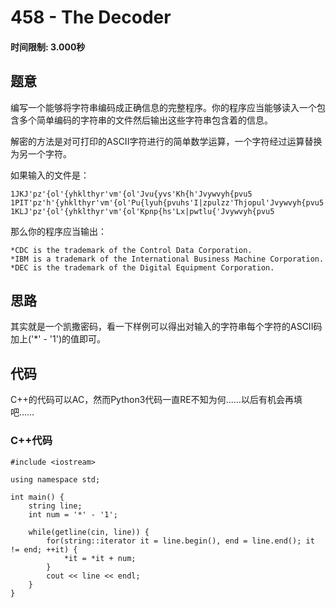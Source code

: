 # 458 - The Decoder
#### 时间限制: 3.000秒

## 题意

编写一个能够将字符串编码成正确信息的完整程序。你的程序应当能够读入一个包含多个简单编码的字符串的文件然后输出这些字符串包含着的信息。

解密的方法是对可打印的ASCII字符进行的简单数学运算，一个字符经过运算替换为另一个字符。


如果输入的文件是：

```
1JKJ'pz'{ol'{yhklthyr'vm'{ol'Jvu{yvs'Kh{h'Jvywvyh{pvu5
1PIT'pz'h'{yhklthyr'vm'{ol'Pu{lyuh{pvuhs'I|zpulzz'Thjopul'Jvywvyh{pvu5
1KLJ'pz'{ol'{yhklthyr'vm'{ol'Kpnp{hs'Lx|pwtlu{'Jvywvyh{pvu5
```

那么你的程序应当输出：

```
*CDC is the trademark of the Control Data Corporation.
*IBM is a trademark of the International Business Machine Corporation.
*DEC is the trademark of the Digital Equipment Corporation.

```

## 思路

其实就是一个凯撒密码，看一下样例可以得出对输入的字符串每个字符的ASCII码加上('*' - '1')的值即可。

## 代码

C++的代码可以AC，然而Python3代码一直RE不知为何……以后有机会再填吧……

### C++代码

```
#include <iostream>

using namespace std;

int main() {
    string line;
    int num = '*' - '1';

    while(getline(cin, line)) {
        for(string::iterator it = line.begin(), end = line.end(); it != end; ++it) {
            *it = *it + num; 
        }
        cout << line << endl;
    }
}
```
